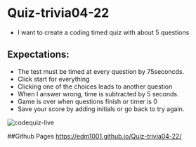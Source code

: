 # Quiz-trivia04-22
- I want to create a coding timed quiz with about 5 questions

## Expectations:
- The test must be timed at every question by 75seconcds.
- Click start for everything
- Clicking one of the choices leads to another question
- When I answer wrong, time is subtracted by 5 seconds.
- Game is over when questions finish or timer is 0
- Save your score by adding initials or go back to try again.


![codequiz-live](https://user-images.githubusercontent.com/95250008/169672650-9d80665b-a667-4861-958a-f4b27ad0112b.png)

##Github Pages
https://edm1001.github.io/Quiz-trivia04-22/
